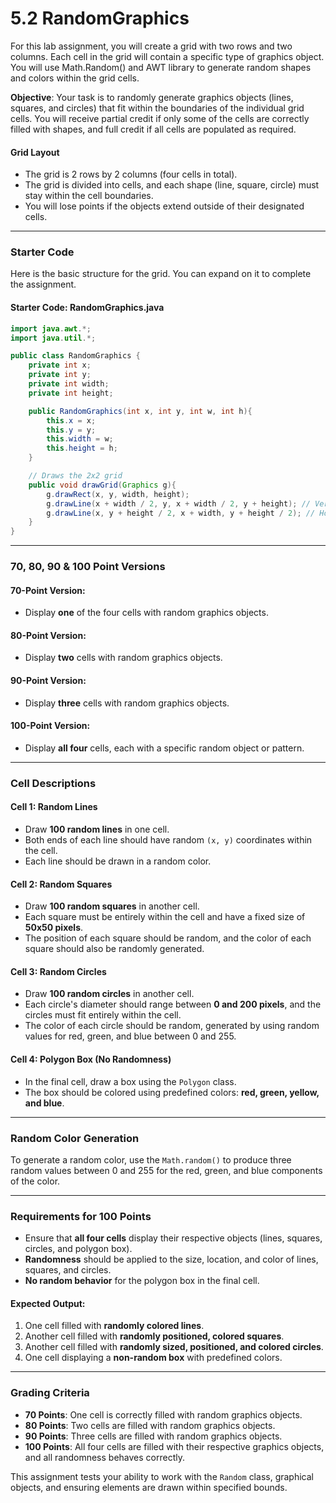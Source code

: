 # 5.2 RandomGraphics

For this lab assignment, you will create a grid with two rows and two columns. Each cell in the grid will contain a specific type of graphics object. You will use Math.Random() and AWT library to generate random shapes and colors within the grid cells.

**Objective**: 
Your task is to randomly generate graphics objects (lines, squares, and circles) that fit within the boundaries of the individual grid cells. You will receive partial credit if only some of the cells are correctly filled with shapes, and full credit if all cells are populated as required.

#### **Grid Layout**
- The grid is 2 rows by 2 columns (four cells in total).
- The grid is divided into cells, and each shape (line, square, circle) must stay within the cell boundaries.
- You will lose points if the objects extend outside of their designated cells.

---

### **Starter Code**

Here is the basic structure for the grid. You can expand on it to complete the assignment.

#### **Starter Code: RandomGraphics.java**

```java
import java.awt.*;
import java.util.*;

public class RandomGraphics {
    private int x;
    private int y;
    private int width;
    private int height;

    public RandomGraphics(int x, int y, int w, int h){
        this.x = x;
        this.y = y;
        this.width = w;
        this.height = h;
    }

    // Draws the 2x2 grid
    public void drawGrid(Graphics g){
        g.drawRect(x, y, width, height);
        g.drawLine(x + width / 2, y, x + width / 2, y + height); // Vertical line
        g.drawLine(x, y + height / 2, x + width, y + height / 2); // Horizontal line
    }
}
```



---

### **70, 80, 90 & 100 Point Versions**

#### **70-Point Version**: 
- Display **one** of the four cells with random graphics objects.

#### **80-Point Version**: 
- Display **two** cells with random graphics objects.

#### **90-Point Version**: 
- Display **three** cells with random graphics objects.

#### **100-Point Version**: 
- Display **all four** cells, each with a specific random object or pattern.

---

### **Cell Descriptions**

#### **Cell 1: Random Lines**
- Draw **100 random lines** in one cell.
- Both ends of each line should have random `(x, y)` coordinates within the cell.
- Each line should be drawn in a random color.

#### **Cell 2: Random Squares**
- Draw **100 random squares** in another cell.
- Each square must be entirely within the cell and have a fixed size of **50x50 pixels**.
- The position of each square should be random, and the color of each square should also be randomly generated.

#### **Cell 3: Random Circles**
- Draw **100 random circles** in another cell.
- Each circle's diameter should range between **0 and 200 pixels**, and the circles must fit entirely within the cell.
- The color of each circle should be random, generated by using random values for red, green, and blue between 0 and 255.

#### **Cell 4: Polygon Box (No Randomness)**
- In the final cell, draw a box using the `Polygon` class.
- The box should be colored using predefined colors: **red, green, yellow, and blue**.

---

### **Random Color Generation**

To generate a random color, use the `Math.random()` to produce three random values between 0 and 255 for the red, green, and blue components of the color. 


---

### **Requirements for 100 Points**

- Ensure that **all four cells** display their respective objects (lines, squares, circles, and polygon box).
- **Randomness** should be applied to the size, location, and color of lines, squares, and circles.
- **No random behavior** for the polygon box in the final cell.

#### **Expected Output:**

1. One cell filled with **randomly colored lines**.
2. Another cell filled with **randomly positioned, colored squares**.
3. Another cell filled with **randomly sized, positioned, and colored circles**.
4. One cell displaying a **non-random box** with predefined colors.

---

### **Grading Criteria**

- **70 Points**: One cell is correctly filled with random graphics objects.
- **80 Points**: Two cells are filled with random graphics objects.
- **90 Points**: Three cells are filled with random graphics objects.
- **100 Points**: All four cells are filled with their respective graphics objects, and all randomness behaves correctly.

This assignment tests your ability to work with the `Random` class, graphical objects, and ensuring elements are drawn within specified bounds.